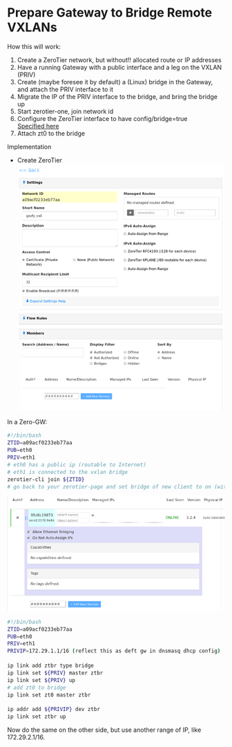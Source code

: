 # Prepare Gateway to Bridge Remote VXLANs

How this will work:
  1. Create a ZeroTier network, but without!! allocated route or IP addresses
  1. Have a running Gateway with a public interface and a leg on the VXLAN (PRIV)
  1. Create (maybe foresee it by default) a (Linux) bridge in the Gateway, and attach the PRIV interface to it
  1. Migrate the IP of the PRIV interface to the bridge, and bring the bridge up
  1. Start zerotier-one, join network id
  1. Configure the ZeroTier interface to have config/bridge=true  
  [Specified here](https://github.com/zero-os/zerotier_client/blob/master/api.raml#L359)
  1. Attach zt0 to the bridge

Implementation

  - Create ZeroTier
  ![just create it, give it a name](images/Create_zerotier.png)


In a Zero-GW:

```bash
#!/bin/bash
ZTID=a09acf0233eb77aa
PUB=eth0
PRIV=eth1
# eth0 has a public ip (routable to Internet)
# eth1 is connected to the vxlan bridge
zerotier-cli join ${ZTID}
# go back to your zerotier-page and set bridge of new client to on (without IP)
```

![Enable Bridge mode](images/Enable_bridge.png)


```bash
#!/bin/bash
ZTID=a09acf0233eb77aa
PUB=eth0
PRIV=eth1
PRIVIP=172.29.1.1/16 (reflect this as deft gw in dnsmasq dhcp config)

ip link add ztbr type bridge
ip link set ${PRIV} master ztbr
ip link set ${PRIV} up
# add zt0 to bridge
ip link set zt0 master ztbr

ip addr add ${PRIVIP} dev ztbr
ip link set ztbr up

```

Now do the same on the other side, but use another range of IP, like 172.29.2.1/16.
